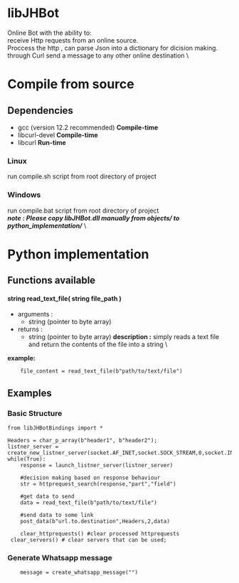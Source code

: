 
# libJHBot
Online Bot with the ability to: \
receive Http requests from an online source. \
Proccess the http , can parse Json into a dictionary for dicision making. \
through Curl send a message to any other online destination \

# Compile from source
##  Dependencies
- gcc (version 12.2 recommended) **Compile-time**
- libcurl-devel **Compile-time**
- libcurl **Run-time**

### Linux
run compile.sh script from root directory of project
### Windows
run compile.bat script from root directory of project \
_**note : Please copy libJHBot.dll manually from objects/ to python_implementation/**_  \

# Python implementation
## Functions available
#### **string read_text_file( string file_path )**
- arguments : 
  - string (pointer to byte array) 
- returns :
    - string (pointer to byte array)
**description :** simply reads a text file and return the contents of the file into a string \

**example:**
```
    file_content = read_text_file(b"path/to/text/file")
```
## Examples
### Basic Structure

```
from libJHBotBindings import *
   
Headers = char_p_array(b"header1", b"header2");
listner_server = create_new_listner_server(socket.AF_INET,socket.SOCK_STREAM,0,socket.INADDR_ANY,80,10)
while(True):    
    response = launch_listner_server(listner_server)
      
    #decision making based on response behaviour
    str = httprequest_search(response,"part","field")
  
    #get data to send
    data = read_text_file(b"path/to/text/file")
   
    #send data to some link
    post_data(b"url.to.destination",Headers,2,data)
                  
    clear_httprequests() #clear processed httprequests 
 clear_servers() # clear servers that can be used;
```
### Generate Whatsapp message
```
    message = create_whatsapp_message("")
```
```

```
